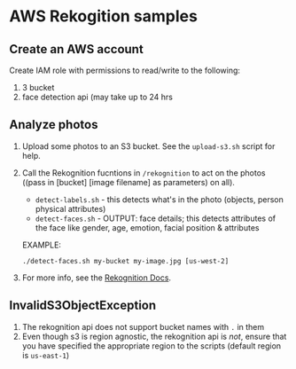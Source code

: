 # AWS Rekogition samples

## Create an AWS account
Create IAM role with permissions to read/write to the following:
1. 3 bucket
1. face detection api (may take up to 24 hrs

## Analyze photos

1. Upload some photos to an S3 bucket. See the `upload-s3.sh` script for help.

1. Call the Rekognition fucntions in `/rekognition` to act on the photos ((pass in [bucket] [image filename] as parameters) on all).

    - `detect-labels.sh` - this detects what's in the photo (objects, person physical attributes)
    - `detect-faces.sh` - OUTPUT: face details; this detects attributes of the face like gender, age, emotion, facial position & attributes

    EXAMPLE:

    `./detect-faces.sh my-bucket my-image.jpg [us-west-2]`

1. For more info, see the [Rekognition Docs](https://docs.aws.amazon.com/cli/latest/reference/rekognition/index.html#cli-aws-rekognition).

## InvalidS3ObjectException
1. The rekognition api does not support bucket names with `.` in them
1. Even though s3 is region agnostic, the rekognition api is *not*, ensure that you have specified the appropriate region to the scripts (default region is `us-east-1`)
